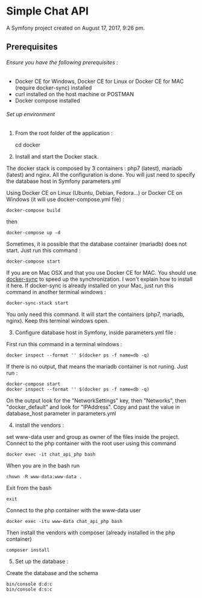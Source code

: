 Simple Chat API
===============

A Symfony project created on August 17, 2017, 9:26 pm.

Prerequisites
-------------

###### Ensure you have the following prerequisites :

- Docker CE for Windows, Docker CE for Linux or Docker CE for MAC (require docker-sync) installed
- curl installed on the host machine or POSTMAN
- Docker compose installed

###### Set up environment

1. From the root folder of the application :


    cd docker

2. Install and start the Docker stack.

The docker stack is composed by 3 containers : php7 (latest), mariadb (latest) and nginx. All the configuration is done. You will just need to specify the database host in Symfony parameters.yml

Using Docker CE on Linux (Ubuntu, Debian, Fedora...) or Docker CE on Windows (it will use docker-compose.yml file) :

    docker-compose build
then

    docker-compose up -d
Sometimes, it is possible that the database container (mariadb) does not start.
Just run this command :

    docker-compose start

If you are on Mac OSX and that you use Docker CE for MAC. You should use [docker-sync](http://docker-sync.io/) to speed up the synchronization. I won't explain how to install it here.
If docker-sync is already installed on your Mac, just run this command in another terminal windows :

    docker-sync-stack start
You only need this command. It will start the containers (php7, mariadb, nginx). Keep this terminal windows open.

3. Configure database host in Symfony, inside parameters.yml file :

First run this command in a terminal windows :

    docker inspect --format '' $(docker ps -f name=db -q)

If there is no output, that means the mariadb container is not runing. Just run :

    docker-compose start
    docker inspect --format '' $(docker ps -f name=db -q)

On the output look for the "NetworkSettings" key, then "Networks", then "docker_default" and look for "IPAddress".
Copy and past the value in database_host parameter in parameters.yml

4. install the vendors :

set www-data user and group as owner of the files inside the project. Connect to the php container with the root user using this command

    docker exec -it chat_api_php bash
When you are in the bash run

    chown -R www-data:www-data .
Exit from the bash

    exit
Connect to the php container with the www-data user

    docker exec -itu www-data chat_api_php bash
Then install the vendors with composer (already installed in the php container)

    composer install

5. Set up the database :

Create the database and the schema

    bin/console d:d:c
    bin/console d:s:c
